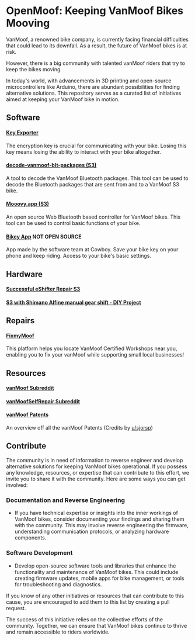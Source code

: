 # OpenMoof: Keeping VanMoof Bikes Mooving

VanMoof, a renowned bike company, is currently facing financial difficulties that could lead to its downfall. As a result, the future of VanMoof bikes is at risk.

However, there is a big community with talented vanMoof riders that try to keep the bikes moving.

In today's world, with advancements in 3D printing and open-source microcontrollers like Arduino, there are abundant possibilities for finding alternative solutions. This repository serves as a curated list of initiatives aimed at keeping your VanMoof bike in motion.

## Software
#### [Key Exporter](https://github.com/grossartig/vanmoof-encryption-key-exporter)
The encryption key is crucial for communicating with your bike. Losing this key means losing the ability to interact with your bike altogether.

#### [decode-vanmoof-blt-packages (S3)](https://github.com/mjarkk/decode-vanmoof-blt-packages)
A tool to decode the VanMoof Bluetooth packages. This tool can be used to decode the Bluetooth packages that are sent from and to a VanMoof S3 bike.

#### [Mooovy.app (S3)](https://github.com/mjarkk/vanmoof-web-controller)
An open source Web Bluetooth based controller for VanMoof bikes. This tool can be used to control basic functions of your bike.

#### [Bikey App](https://bikey-app.cowboy.bike/)  **NOT OPEN SOURCE**
App made by the software team at Cowboy. Save your bike key on your phone and keep riding. Access to your bike's basic settings.

## Hardware
#### [Successful eShifter Repair S3](https://www.reddit.com/r/vanmoofbicycle/comments/15085mg/successful_eshifter_repair_s3/)

#### [S3 with Shimano Alfine manual gear shift - DIY Project](https://link.medium.com/fCEAVxWr8Ab)

## Repairs
#### [FixmyMoof](https://fixmymoof.com/)
This platform helps you locate VanMoof Certified Workshops near you, enabling you to fix your vanMoof while supporting small local businesses!

## Resources
#### [vanMoof Subreddit](https://www.reddit.com/r/vanmoofbicycle/)
#### [vanMoofSelfRepair Subreddit](https://www.reddit.com/r/VanMoofSelfRepair)

#### [vanMoof Patents](https://www.patentguru.com/assignee/vanmoof-b-v)
An overview off all the vanMoof Patents (Credits by [u/sjorsp](https://www.reddit.com/r/vanmoofbicycle/comments/151dfez/comment/jsb8zgf/?utm_source=share&utm_medium=web2x&context=3))

## Contribute
The community is in need of information to reverse engineer and develop alternative solutions for keeping VanMoof bikes operational. If you possess any knowledge, resources, or expertise that can contribute to this effort, we invite you to share it with the community. Here are some ways you can get involved:

### Documentation and Reverse Engineering
- If you have technical expertise or insights into the inner workings of VanMoof bikes, consider documenting your findings and sharing them with the community. This may involve reverse engineering the firmware, understanding communication protocols, or analyzing hardware components.

### Software Development
- Develop open-source software tools and libraries that enhance the functionality and maintenance of VanMoof bikes. This could include creating firmware updates, mobile apps for bike management, or tools for troubleshooting and diagnostics.


If you know of any other initiatives or resources that can contribute to this cause, you are encouraged to add them to this list by creating a pull request.

The success of this initiative relies on the collective efforts of the community. Together, we can ensure that VanMoof bikes continue to thrive and remain accessible to riders worldwide.
